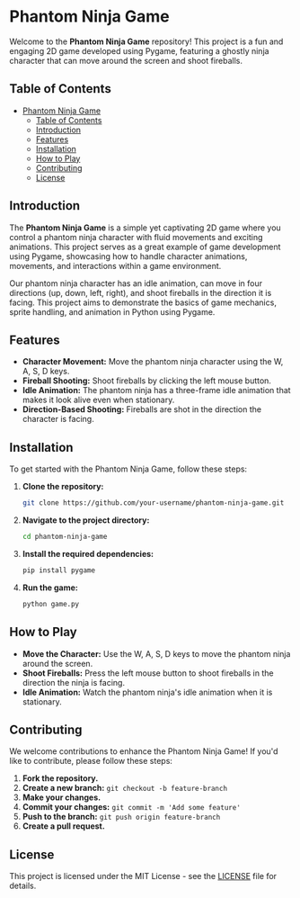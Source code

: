 # Phantom Ninja Game

Welcome to the **Phantom Ninja Game** repository! This project is a fun and engaging 2D game developed using Pygame, featuring a ghostly ninja character that can move around the screen and shoot fireballs.

## Table of Contents

- [Phantom Ninja Game](#phantom-ninja-game)
  - [Table of Contents](#table-of-contents)
  - [Introduction](#introduction)
  - [Features](#features)
  - [Installation](#installation)
  - [How to Play](#how-to-play)
  - [Contributing](#contributing)
  - [License](#license)

## Introduction

The **Phantom Ninja Game** is a simple yet captivating 2D game where you control a phantom ninja character with fluid movements and exciting animations. This project serves as a great example of game development using Pygame, showcasing how to handle character animations, movements, and interactions within a game environment.

Our phantom ninja character has an idle animation, can move in four directions (up, down, left, right), and shoot fireballs in the direction it is facing. This project aims to demonstrate the basics of game mechanics, sprite handling, and animation in Python using Pygame.

## Features

- **Character Movement:** Move the phantom ninja character using the W, A, S, D keys.
- **Fireball Shooting:** Shoot fireballs by clicking the left mouse button.
- **Idle Animation:** The phantom ninja has a three-frame idle animation that makes it look alive even when stationary.
- **Direction-Based Shooting:** Fireballs are shot in the direction the character is facing.

## Installation

To get started with the Phantom Ninja Game, follow these steps:

1. **Clone the repository:**
   ```bash
   git clone https://github.com/your-username/phantom-ninja-game.git
   ```

2. **Navigate to the project directory:**
   ```bash
   cd phantom-ninja-game
   ```

3. **Install the required dependencies:**
   ```bash
   pip install pygame
   ```

4. **Run the game:**
   ```bash
   python game.py
   ```

## How to Play

- **Move the Character:** Use the W, A, S, D keys to move the phantom ninja around the screen.
- **Shoot Fireballs:** Press the left mouse button to shoot fireballs in the direction the ninja is facing.
- **Idle Animation:** Watch the phantom ninja's idle animation when it is stationary.

## Contributing

We welcome contributions to enhance the Phantom Ninja Game! If you'd like to contribute, please follow these steps:

1. **Fork the repository.**
2. **Create a new branch:** `git checkout -b feature-branch`
3. **Make your changes.**
4. **Commit your changes:** `git commit -m 'Add some feature'`
5. **Push to the branch:** `git push origin feature-branch`
6. **Create a pull request.**

## License

This project is licensed under the MIT License - see the [LICENSE](LICENSE) file for details.
